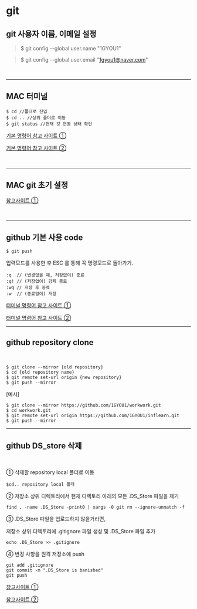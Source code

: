 # __git__

## git 사용자 이름, 이메일 설정

>$ git config --global user.name "1GYOU1"

>$ git config --global user.email "1gyou1@naver.com"

<br>

---

## MAC 터미널

```
$ cd //폴더로 진입
$ cd .. //상위 폴더로 이동
$ git status //현재 깃 연동 상태 확인
```
[기본 명령어 참고 사이트 ①](https://tagilog.tistory.com/1013)

[기본 명령어 참고 사이트 ②](https://nerogarret.tistory.com/3)

<br>

----

## MAC git 초기 설정

[참고사이트 ①](https://investechnews.com/2021/06/14/mac-git-setting/)

<br>

----

## github 기본 사용 code

```
$ git push
```

입력모드를 사용한 후 ESC 를 통해 꼭 명령모드로 돌아가기.

```
:q  // (변경없을 때, 저장없이) 종료
:q! // (저장없이) 강제 종료
:wq // 저장 후 종료
:w  // (종료없이) 저장
```

[터미널 명령어 참고 사이트 ①](https://jooncco.com/git/git-undoing-changes/)

[터미널 명령어 참고 사이트 ②](https://haloaround.tistory.com/m/27)

----

## github repository clone

<br>

```
$ git clone --mirror {old repository}
$ cd {old repository name}
$ git remote set-url origin {new repository}
$ git push --mirror
```

[예시]
```
$ git clone --mirror https://github.com/1GYOU1/workwork.git
$ cd workwork.git
$ git remote set-url origin https://github.com/1GYOU1/inflearn.git
$ git push --mirror
```

----
## github DS_store 삭제

<br>

① 삭제할 repository local 폴더로 이동
```
$cd.. repository local 폴더
```
② 저장소 상위 디렉토리에서 현재 디렉토리 아래의 모든 .DS_Store 파일을 제거
```
find . -name .DS_Store -print0 | xargs -0 git rm --ignore-unmatch -f
```
③ .DS_Store 파일을 업로드하지 않을거라면,

저장소 상위 디렉토리에 .gitignore 파일 생성 및 .DS_Store 파일 추가
```
echo .DS_Store >> .gitignore
```
④ 변경 사항을 원격 저장소에 push
```
git add .gitignore
git commit -m ".DS_Store is banished"
git push
```

[참고사이트 ①](https://velog.io/@cil05265/Git-Hub%EA%B9%83%ED%97%88%EB%B8%8C-.DSStore-%ED%8C%8C%EC%9D%BC-%EA%B0%9C%EB%85%90-%EB%B0%8F-%EC%82%AD%EC%A0%9C-%EB%B0%A9%EB%B2%95)

[참고사이트 ②](https://wooono.tistory.com/251)

